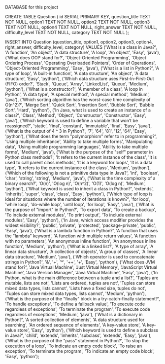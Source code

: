 DATABASE for this project

CREATE TABLE Question (
    id SERIAL PRIMARY KEY,
    question_title TEXT NOT NULL,
    option1 TEXT NOT NULL,
    option2 TEXT NOT NULL,
    option3 TEXT NOT NULL,
    option4 TEXT NOT NULL,
    right_answer TEXT NOT NULL,
    difficulty_level TEXT NOT NULL,
    category TEXT NOT NULL
);


INSERT INTO Question (question_title, option1, option2, option3, option4, right_answer, difficulty_level, category) 
VALUES
    ('What is a class in Java?', 'A function', 'An object', 'A data structure', 'A loop', 'An object', 'Easy', 'java'),
    ('What does OOP stand for?', 'Object-Oriented Programming', 'Object Ordering Process', 'Operating Overloaded Pointers', 'Order of Operations', 'Object-Oriented Programming', 'Easy', 'java'),
    ('What is a list in Python?', 'A type of loop', 'A built-in function', 'A data structure', 'An object', 'A data structure', 'Easy', 'python'),
    ('Which data structure uses First-In-First-Out (FIFO) order?', 'Stack', 'Queue', 'Array', 'LinkedList', 'Queue', 'Medium', 'python'),
    ('What is a constructor?', 'A member of a class', 'A loop in Python', 'A data type', 'A special method', 'A special method', 'Medium', 'java'),
    ('Which sorting algorithm has the worst-case time complexity of O(n^2)?', 'Merge Sort', 'Quick Sort', 'Insertion Sort', 'Bubble Sort', 'Bubble Sort', 'Hard', 'python'),
    ('In Java, what is used to create an instance of a class?', 'Class', 'Method', 'Object', 'Constructor', 'Constructor', 'Easy', 'java'),
    ('Which keyword is used to define a variable that won’t be reassigned?', 'static', 'final', 'constant', 'immutable', 'final', 'Easy', 'java'),
    ('What is the output of 4 ^ 3 in Python?', '7', '64', '81', '12', '64', 'Easy', 'python'),
    ('What does the term "polymorphism" refer to in programming?', 'Using multiple inheritance', 'Ability to take multiple forms', 'Manipulating data', 'Using multiple programming languages', 'Ability to take multiple forms', 'Medium', 'java'),
    ('What is the purpose of the "self" parameter in Python class methods?', 'It refers to the current instance of the class', 'It is used to call parent class methods', 'It is a keyword for loops', 'It is a data type', 'It refers to the current instance of the class', 'Medium', 'python'),
    ('Which of the following is not a primitive data type in Java?', 'int', 'boolean', 'char', 'string', 'string', 'Medium', 'java'),
    ('What is the time complexity of a binary search?', 'O(n)', 'O(log n)', 'O(n^2)', 'O(1)', 'O(log n)', 'Medium', 'python'),
    ('What keyword is used to inherit a class in Python?', 'extends', 'inherits', 'super', 'class', 'class', 'Easy', 'python'),
    ('Which type of loop is ideal for situations where the number of iterations is known?', 'for loop', 'while loop', 'do-while loop', 'until loop', 'for loop', 'Easy', 'java'),
    ('What is the purpose of "import" in Python?', 'To export data', 'To create a backup', 'To include external modules', 'To print output', 'To include external modules', 'Easy', 'python'),
    ('In Java, which access modifier provides the widest visibility?', 'public', 'private', 'protected', 'package-private', 'public', 'Easy', 'java'),
    ('What is a lambda function in Python?', 'A function that uses the "lambda" keyword', 'A function with multiple return values', 'A function with no parameters', 'An anonymous inline function', 'An anonymous inline function', 'Medium', 'python'),
    ('What is a linked list?', 'A type of array', 'A linear data structure', 'A collection of objects', 'A group of classes', 'A linear data structure', 'Medium', 'java'),
    ('Which operator is used to concatenate strings in Python?', '&', '+', '*', '++', '+', 'Easy', 'python'),
    ('What does JVM stand for?', 'Java Virtual Machine', 'Just Virtual Memory', 'JavaScript Virtual Machine', 'Java Version Manager', 'Java Virtual Machine', 'Easy', 'java'),
    ('In Python, what is the main difference between a tuple and a list?', 'Tuples are mutable, lists are not', 'Lists are ordered, tuples are not', 'Tuples can store mixed data types, lists cannot', 'Lists have a fixed size, tuples do not', 'Tuples can store mixed data types, lists cannot', 'Medium', 'python'),
    ('What is the purpose of the "finally" block in a try-catch-finally statement?', 'To handle exceptions', 'To define a fallback value', 'To execute code regardless of exceptions', 'To terminate the program', 'To execute code regardless of exceptions', 'Medium', 'java'),
    ('What is a dictionary in Python?', 'A sorted collection of elements', 'A data structure used for searching', 'An ordered sequence of elements', 'A key-value store', 'A key-value store', 'Easy', 'python'),
    ('Which keyword is used to define a subclass in Java?', 'child', 'extends', 'inherits', 'subclass', 'extends', 'Easy', 'java'),
    ('What is the purpose of the "pass" statement in Python?', 'To stop the execution of a loop', 'To indicate an empty code block', 'To raise an exception', 'To terminate the program', 'To indicate an empty code block', 'Easy', 'python');
